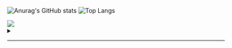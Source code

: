 ![Anurag's GitHub stats](https://github-readme-stats.vercel.app/api?username=darko5r&theme=transparent&show_icons=true&hide_border=true&text_bold=true&card_width=200) ![Top Langs](https://github-readme-stats.vercel.app/api/top-langs/?username=darko5r&layout=compact&theme=transparent&hide_border=true&text_bold=true&card_width=280)




<a href="https://github.com/darko5r/darko5r">
  <img align="center" src="https://github-readme-stats.vercel.app/api/pin/?username=darko5r&repo=darko5r" />
</a>


<details>
<summary>

_______

</summary>

Check later...

</details>

